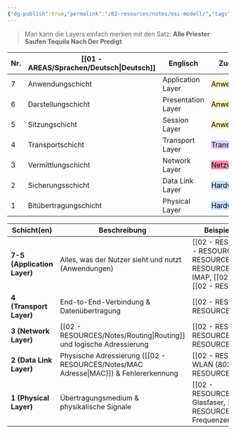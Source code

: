 ```yaml
---
{"dg-publish":true,"permalink":"/02-resources/notes/osi-modell/","tags":["netzwerk"],"noteIcon":"","updated":"2025-07-12T13:31:41.307+02:00"}
---
```


>Man kann die Layers  einfach merken mit den Satz:
>**Alle Priester Saufen Tequila Nach Der Predigt**

<style> .container {font-family: sans-serif; text-align: center;} .button-wrapper button {z-index: 1;height: 40px; width: 100px; margin: 10px;padding: 5px;} .excalidraw .App-menu_top .buttonList { display: flex;} .excalidraw-wrapper { height: 800px; margin: 50px; position: relative;} :root[dir="ltr"] .excalidraw .layer-ui__wrapper .zen-mode-transition.App-menu_bottom--transition-left {transform: none;} </style><script src="https://cdn.jsdelivr.net/npm/react@17/umd/react.production.min.js"></script><script src="https://cdn.jsdelivr.net/npm/react-dom@17/umd/react-dom.production.min.js"></script><script type="text/javascript" src="https://cdn.jsdelivr.net/npm/@excalidraw/excalidraw@0/dist/excalidraw.production.min.js"></script><div id="OSI-Modell_2024-07-16_1559.43.excalidraw.md1"></div><script>(function(){const InitialData={"type":"excalidraw","version":2,"source":"https://github.com/zsviczian/obsidian-excalidraw-plugin/releases/tag/2.3.0","elements":[{"type":"rectangle","version":178,"versionNonce":1298910836,"index":"a0","isDeleted":false,"id":"HVQ-AXTkL7F2Pmlric4km","fillStyle":"cross-hatch","strokeWidth":2,"strokeStyle":"solid","roughness":1,"opacity":100,"angle":0,"x":-225.5,"y":-401.2421875,"strokeColor":"#1e1e1e","backgroundColor":"transparent","width":392,"height":807,"seed":1864322536,"groupIds":[],"frameId":null,"roundness":{"type":3},"boundElements":[],"updated":1721199335502,"link":null,"locked":false},{"type":"line","version":115,"versionNonce":1276943256,"index":"a1","isDeleted":false,"id":"2oH3XBinIdQlAOZiDw9YC","fillStyle":"solid","strokeWidth":2,"strokeStyle":"solid","roughness":1,"opacity":100,"angle":0,"x":-225.86363636363635,"y":268.4012784090909,"strokeColor":"#1e1e1e","backgroundColor":"transparent","width":393.6363636363636,"height":2.727272727272748,"seed":1290810856,"groupIds":[],"frameId":null,"roundness":{"type":2},"boundElements":[],"updated":1721138517596,"link":null,"locked":false,"startBinding":null,"endBinding":null,"lastCommittedPoint":null,"startArrowhead":null,"endArrowhead":null,"points":[[0,0],[393.6363636363636,-2.727272727272748]]},{"type":"line","version":113,"versionNonce":1959055336,"index":"a2","isDeleted":false,"id":"KurE0B5R4umt90_f-nntv","fillStyle":"solid","strokeWidth":2,"strokeStyle":"solid","roughness":1,"opacity":100,"angle":0,"x":-224.01049959957598,"y":154.78062319667293,"strokeColor":"#1e1e1e","backgroundColor":"transparent","width":393.6363636363636,"height":2.727272727272748,"seed":1699691160,"groupIds":[],"frameId":null,"roundness":{"type":2},"boundElements":[],"updated":1721138513610,"link":null,"locked":false,"startBinding":null,"endBinding":null,"lastCommittedPoint":null,"startArrowhead":null,"endArrowhead":null,"points":[[0,0],[393.6363636363636,-2.727272727272748]]},{"type":"line","version":176,"versionNonce":1001667992,"index":"a3","isDeleted":false,"id":"vxyFUvunTkXn1bOsuZt_4","fillStyle":"solid","strokeWidth":2,"strokeStyle":"solid","roughness":1,"opacity":100,"angle":0,"x":-222.19231778139417,"y":44.780623196672934,"strokeColor":"#1e1e1e","backgroundColor":"transparent","width":393.6363636363636,"height":2.727272727272748,"seed":1334690024,"groupIds":[],"frameId":null,"roundness":{"type":2},"boundElements":[],"updated":1721138510442,"link":null,"locked":false,"startBinding":null,"endBinding":null,"lastCommittedPoint":null,"startArrowhead":null,"endArrowhead":null,"points":[[0,0],[393.6363636363636,-2.727272727272748]]},{"type":"line","version":138,"versionNonce":1899446248,"index":"a4","isDeleted":false,"id":"5SN_TauFl3ZpMsv-wmUHR","fillStyle":"solid","strokeWidth":2,"strokeStyle":"solid","roughness":1,"opacity":100,"angle":0,"x":-224.91959050866691,"y":-69.76483134878163,"strokeColor":"#1e1e1e","backgroundColor":"transparent","width":393.6363636363636,"height":2.727272727272748,"seed":1840752792,"groupIds":[],"frameId":null,"roundness":{"type":2},"boundElements":[],"updated":1721138508025,"link":null,"locked":false,"startBinding":null,"endBinding":null,"lastCommittedPoint":null,"startArrowhead":null,"endArrowhead":null,"points":[[0,0],[393.6363636363636,-2.727272727272748]]},{"type":"line","version":114,"versionNonce":2098304152,"index":"a5","isDeleted":false,"id":"fAThEjpmYqSEnL_u7bdqt","fillStyle":"solid","strokeWidth":2,"strokeStyle":"solid","roughness":1,"opacity":100,"angle":0,"x":-226.73777232684878,"y":-202.49210407605432,"strokeColor":"#1e1e1e","backgroundColor":"transparent","width":393.6363636363636,"height":2.727272727272748,"seed":2119084520,"groupIds":[],"frameId":null,"roundness":{"type":2},"boundElements":[],"updated":1721138503856,"link":null,"locked":false,"startBinding":null,"endBinding":null,"lastCommittedPoint":null,"startArrowhead":null,"endArrowhead":null,"points":[[0,0],[393.6363636363636,-2.727272727272748]]},{"type":"line","version":120,"versionNonce":719843048,"index":"a6","isDeleted":false,"id":"PJhfTvsvWYn1DiNqW0Qqc","fillStyle":"solid","strokeWidth":2,"strokeStyle":"solid","roughness":1,"opacity":100,"angle":0,"x":-228.55595414503048,"y":-312.4921040760543,"strokeColor":"#1e1e1e","backgroundColor":"transparent","width":393.6363636363636,"height":2.727272727272748,"seed":2112697240,"groupIds":[],"frameId":null,"roundness":{"type":2},"boundElements":[],"updated":1721138500022,"link":null,"locked":false,"startBinding":null,"endBinding":null,"lastCommittedPoint":null,"startArrowhead":null,"endArrowhead":null,"points":[[0,0],[393.6363636363636,-2.727272727272748]]},{"type":"text","version":46,"versionNonce":599610171,"index":"a9","isDeleted":false,"id":"JqeHqdZM","fillStyle":"solid","strokeWidth":2,"strokeStyle":"solid","roughness":1,"opacity":100,"angle":0,"x":-65.86363636363637,"y":269.31036931818176,"strokeColor":"#1e1e1e","backgroundColor":"transparent","width":76.35992431640625,"height":25,"seed":536349336,"groupIds":[],"frameId":null,"roundness":null,"boundElements":[],"updated":1721487563690,"link":null,"locked":false,"fontSize":20,"fontFamily":1,"text":"Physical","rawText":"Physical","textAlign":"left","verticalAlign":"top","containerId":null,"originalText":"Physical","autoResize":true,"lineHeight":1.25},{"type":"text","version":71,"versionNonce":2145440245,"index":"aA","isDeleted":false,"id":"tHd1T3dH","fillStyle":"solid","strokeWidth":2,"strokeStyle":"solid","roughness":1,"opacity":100,"angle":0,"x":-78.59090909090907,"y":152.0376420454545,"strokeColor":"#1e1e1e","backgroundColor":"transparent","width":99.92903414639562,"height":25,"seed":356768408,"groupIds":[],"frameId":null,"roundness":null,"boundElements":[],"updated":1721487563690,"link":null,"locked":false,"fontSize":20,"fontFamily":1,"text":"Data Link","rawText":"Data Link","textAlign":"left","verticalAlign":"top","containerId":null,"originalText":"Data Link","autoResize":false,"lineHeight":1.25},{"type":"text","version":42,"versionNonce":147141595,"index":"aB","isDeleted":false,"id":"Ruf9cm2b","fillStyle":"solid","strokeWidth":2,"strokeStyle":"solid","roughness":1,"opacity":100,"angle":0,"x":-66.77272727272725,"y":42.94673295454538,"strokeColor":"#1e1e1e","backgroundColor":"transparent","width":76.97993469238281,"height":25,"seed":499141016,"groupIds":[],"frameId":null,"roundness":null,"boundElements":[],"updated":1721487563690,"link":null,"locked":false,"fontSize":20,"fontFamily":1,"text":"Network","rawText":"Network","textAlign":"left","verticalAlign":"top","containerId":null,"originalText":"Network","autoResize":true,"lineHeight":1.25},{"type":"text","version":99,"versionNonce":943508309,"index":"aC","isDeleted":false,"id":"DzTOgS8y","fillStyle":"solid","strokeWidth":2,"strokeStyle":"solid","roughness":1,"opacity":100,"angle":0,"x":-75.13268973610616,"y":-75.91690340909093,"strokeColor":"#1e1e1e","backgroundColor":"transparent","width":100.75991821289062,"height":25,"seed":1938426088,"groupIds":[],"frameId":null,"roundness":null,"boundElements":[],"updated":1721487563690,"link":null,"locked":false,"fontSize":20,"fontFamily":1,"text":"Transport","rawText":"Transport","textAlign":"left","verticalAlign":"top","containerId":null,"originalText":"Transport","autoResize":true,"lineHeight":1.25},{"type":"text","version":120,"versionNonce":256376955,"index":"aF","isDeleted":false,"id":"AiqUKKfK","fillStyle":"solid","strokeWidth":2,"strokeStyle":"solid","roughness":1,"opacity":100,"angle":0,"x":-59.67814428156066,"y":-205.91690340909088,"strokeColor":"#1e1e1e","backgroundColor":"transparent","width":71.27992248535156,"height":25,"seed":1145424536,"groupIds":[],"frameId":null,"roundness":null,"boundElements":[],"updated":1721487563690,"link":null,"locked":false,"fontSize":20,"fontFamily":1,"text":"Session","rawText":"Session","textAlign":"left","verticalAlign":"top","containerId":null,"originalText":"Session","autoResize":true,"lineHeight":1.25},{"type":"text","version":133,"versionNonce":1771215029,"index":"aI","isDeleted":false,"id":"tl125dPG","fillStyle":"solid","strokeWidth":2,"strokeStyle":"solid","roughness":1,"opacity":100,"angle":0,"x":-86.95087155428791,"y":-315.00781250000006,"strokeColor":"#1e1e1e","backgroundColor":"transparent","width":125.29988098144531,"height":25,"seed":1306047384,"groupIds":[],"frameId":null,"roundness":null,"boundElements":[],"updated":1721487563690,"link":null,"locked":false,"fontSize":20,"fontFamily":1,"text":"Presentation","rawText":"Presentation","textAlign":"left","verticalAlign":"top","containerId":null,"originalText":"Presentation","autoResize":true,"lineHeight":1.25},{"type":"text","version":104,"versionNonce":554187035,"index":"aM","isDeleted":false,"id":"JnchxMwX","fillStyle":"solid","strokeWidth":2,"strokeStyle":"solid","roughness":1,"opacity":100,"angle":0,"x":-81.49632609974253,"y":-397.7350852272726,"strokeColor":"#1e1e1e","backgroundColor":"transparent","width":103.61990356445312,"height":25,"seed":393670040,"groupIds":[],"frameId":null,"roundness":null,"boundElements":[],"updated":1721487563690,"link":null,"locked":false,"fontSize":20,"fontFamily":1,"text":"Application","rawText":"Application","textAlign":"left","verticalAlign":"top","containerId":null,"originalText":"Application","autoResize":true,"lineHeight":1.25},{"type":"text","version":37,"versionNonce":2106046997,"index":"aR","isDeleted":false,"id":"R7YgyInc","fillStyle":"solid","strokeWidth":2,"strokeStyle":"solid","roughness":1,"opacity":100,"angle":0,"x":-211.3181818181818,"y":279.31036931818164,"strokeColor":"#1e1e1e","backgroundColor":"transparent","width":11.419998168945312,"height":25,"seed":395646360,"groupIds":[],"frameId":null,"roundness":null,"boundElements":[],"updated":1721487563690,"link":null,"locked":false,"fontSize":20,"fontFamily":1,"text":"1.","rawText":"1.","textAlign":"left","verticalAlign":"top","containerId":null,"originalText":"1.","autoResize":true,"lineHeight":1.25},{"type":"text","version":51,"versionNonce":1266179515,"index":"aS","isDeleted":false,"id":"9NG8LSka","fillStyle":"solid","strokeWidth":2,"strokeStyle":"solid","roughness":1,"opacity":100,"angle":0,"x":-215.86363636363635,"y":156.58309659090898,"strokeColor":"#1e1e1e","backgroundColor":"transparent","width":20.239990234375,"height":25,"seed":958268312,"groupIds":[],"frameId":null,"roundness":null,"boundElements":[],"updated":1721487563690,"link":null,"locked":false,"fontSize":20,"fontFamily":1,"text":"2.","rawText":"2.","textAlign":"left","verticalAlign":"top","containerId":null,"originalText":"2.","autoResize":true,"lineHeight":1.25},{"type":"text","version":35,"versionNonce":219262837,"index":"aT","isDeleted":false,"id":"A00n6Jrh","fillStyle":"solid","strokeWidth":2,"strokeStyle":"solid","roughness":1,"opacity":100,"angle":0,"x":-216.77272727272722,"y":45.674005681818045,"strokeColor":"#1e1e1e","backgroundColor":"transparent","width":19.6199951171875,"height":25,"seed":1314759400,"groupIds":[],"frameId":null,"roundness":null,"boundElements":[],"updated":1721487563690,"link":null,"locked":false,"fontSize":20,"fontFamily":1,"text":"3.","rawText":"3.","textAlign":"left","verticalAlign":"top","containerId":null,"originalText":"3.","autoResize":true,"lineHeight":1.25},{"type":"text","version":39,"versionNonce":1236987483,"index":"aU","isDeleted":false,"id":"kLN6qVcn","fillStyle":"solid","strokeWidth":2,"strokeStyle":"solid","roughness":1,"opacity":100,"angle":0,"x":-216.77272727272722,"y":-69.78053977272737,"strokeColor":"#1e1e1e","backgroundColor":"transparent","width":18.79998779296875,"height":25,"seed":444954600,"groupIds":[],"frameId":null,"roundness":null,"boundElements":[],"updated":1721487563690,"link":null,"locked":false,"fontSize":20,"fontFamily":1,"text":"4.","rawText":"4.","textAlign":"left","verticalAlign":"top","containerId":null,"originalText":"4.","autoResize":true,"lineHeight":1.25},{"type":"text","version":32,"versionNonce":1987442901,"index":"aV","isDeleted":false,"id":"v895DMod","fillStyle":"solid","strokeWidth":2,"strokeStyle":"solid","roughness":1,"opacity":100,"angle":0,"x":-218.59908572110263,"y":-200.46235795454555,"strokeColor":"#1e1e1e","backgroundColor":"transparent","width":17.839981079101562,"height":25,"seed":1041525224,"groupIds":[],"frameId":null,"roundness":null,"boundElements":[],"updated":1721487563690,"link":null,"locked":false,"fontSize":20,"fontFamily":1,"text":"5.","rawText":"5.","textAlign":"left","verticalAlign":"top","containerId":null,"originalText":"5.","autoResize":true,"lineHeight":1.25},{"type":"text","version":40,"versionNonce":1319267067,"index":"aW","isDeleted":false,"id":"dGcCTqJA","fillStyle":"solid","strokeWidth":2,"strokeStyle":"solid","roughness":1,"opacity":100,"angle":0,"x":-216.77272727272725,"y":-312.5078125,"strokeColor":"#1e1e1e","backgroundColor":"transparent","width":18.279983520507812,"height":25,"seed":220819608,"groupIds":[],"frameId":null,"roundness":null,"boundElements":[],"updated":1721487563690,"link":null,"locked":false,"fontSize":20,"fontFamily":1,"text":"6.","rawText":"6.","textAlign":"left","verticalAlign":"top","containerId":null,"originalText":"6.","autoResize":true,"lineHeight":1.25},{"type":"text","version":33,"versionNonce":860493365,"index":"aX","isDeleted":false,"id":"LoKUqG56","fillStyle":"solid","strokeWidth":2,"strokeStyle":"solid","roughness":1,"opacity":100,"angle":0,"x":-213.1363636363636,"y":-394.32599431818176,"strokeColor":"#1e1e1e","backgroundColor":"transparent","width":16.239990234375,"height":25,"seed":2020744856,"groupIds":[],"frameId":null,"roundness":null,"boundElements":[],"updated":1721487563690,"link":null,"locked":false,"fontSize":20,"fontFamily":1,"text":"7.","rawText":"7.","textAlign":"left","verticalAlign":"top","containerId":null,"originalText":"7.","autoResize":true,"lineHeight":1.25},{"type":"text","version":72,"versionNonce":246502299,"index":"aY","isDeleted":false,"id":"muSBMHgi","fillStyle":"solid","strokeWidth":2,"strokeStyle":"solid","roughness":1,"opacity":100,"angle":0,"x":-172.2272727272727,"y":311.12855113636357,"strokeColor":"#1e1e1e","backgroundColor":"transparent","width":187.2808074951172,"height":25,"seed":307475432,"groupIds":[],"frameId":null,"roundness":null,"boundElements":[],"updated":1721487563690,"link":"[[02 - RESOURCES/Notes/Kupferkabel\|Kupferkabel]]","locked":false,"fontSize":20,"fontFamily":1,"text":"📍[[02 - RESOURCES/Notes/Kupferkabel\|Kupferkabel]]","rawText":"[[02 - RESOURCES/Notes/Kupferkabel\|Kupferkabel]]","textAlign":"left","verticalAlign":"top","containerId":null,"originalText":"📍[[02 - RESOURCES/Notes/Kupferkabel\|Kupferkabel]]","autoResize":true,"lineHeight":1.25},{"type":"text","version":65,"versionNonce":1853065109,"index":"aZ","isDeleted":false,"id":"A9ekUTNZ","fillStyle":"solid","strokeWidth":2,"strokeStyle":"solid","roughness":1,"opacity":100,"angle":0,"x":25.04545454545456,"y":322.03764204545445,"strokeColor":"#1e1e1e","backgroundColor":"transparent","width":128.0009002685547,"height":25,"seed":53067672,"groupIds":[],"frameId":null,"roundness":null,"boundElements":[],"updated":1721487563690,"link":"[[02 - RESOURCES/Notes/WLAN\|WLAN]]","locked":false,"fontSize":20,"fontFamily":1,"text":"📍[[02 - RESOURCES/Notes/WLAN\|WLAN]]","rawText":"[[02 - RESOURCES/Notes/WLAN\|WLAN]]","textAlign":"left","verticalAlign":"top","containerId":null,"originalText":"📍[[02 - RESOURCES/Notes/WLAN\|WLAN]]","autoResize":true,"lineHeight":1.25},{"type":"text","version":24,"versionNonce":169486395,"index":"aa","isDeleted":false,"id":"0wyoEpDL","fillStyle":"solid","strokeWidth":2,"strokeStyle":"solid","roughness":1,"opacity":100,"angle":0,"x":-13.136363636363626,"y":367.4921874999999,"strokeColor":"#1e1e1e","backgroundColor":"transparent","width":147.45986938476562,"height":25,"seed":1515384472,"groupIds":[],"frameId":null,"roundness":null,"boundElements":[],"updated":1721487563690,"link":null,"locked":false,"fontSize":20,"fontFamily":1,"text":"Netzwerkkabel ","rawText":"Netzwerkkabel ","textAlign":"left","verticalAlign":"top","containerId":null,"originalText":"Netzwerkkabel ","autoResize":true,"lineHeight":1.25},{"type":"text","version":11,"versionNonce":1512557813,"index":"ab","isDeleted":false,"id":"Z4cwRyne","fillStyle":"solid","strokeWidth":2,"strokeStyle":"solid","roughness":1,"opacity":100,"angle":0,"x":-121.31818181818181,"y":372.0376420454544,"strokeColor":"#1e1e1e","backgroundColor":"transparent","width":76.11993408203125,"height":25,"seed":1535500440,"groupIds":[],"frameId":null,"roundness":null,"boundElements":[],"updated":1721487563690,"link":null,"locked":false,"fontSize":20,"fontFamily":1,"text":"Stecker","rawText":"Stecker","textAlign":"left","verticalAlign":"top","containerId":null,"originalText":"Stecker","autoResize":true,"lineHeight":1.25},{"type":"text","version":106,"versionNonce":1075220509,"index":"ac","isDeleted":false,"id":"DAY9z6LE","fillStyle":"solid","strokeWidth":2,"strokeStyle":"solid","roughness":1,"opacity":100,"angle":0,"x":-210.91490978530746,"y":190.72503481458494,"strokeColor":"#1e1e1e","backgroundColor":"transparent","width":135.04086303710938,"height":25,"seed":1387957912,"groupIds":[],"frameId":null,"roundness":null,"boundElements":[],"updated":1723304773562,"link":"[[02 - RESOURCES/Notes/Switch\|Switch]]","locked":false,"fontSize":20,"fontFamily":1,"text":"📍[[02 - RESOURCES/Notes/Switch\|Switch]]","rawText":"[[02 - RESOURCES/Notes/Switch\|Switch]]","textAlign":"left","verticalAlign":"top","containerId":null,"originalText":"📍[[02 - RESOURCES/Notes/Switch\|Switch]]","autoResize":true,"lineHeight":1.25},{"type":"text","version":73,"versionNonce":2003288992,"index":"ad","isDeleted":false,"id":"YpPIISSK","fillStyle":"solid","strokeWidth":2,"strokeStyle":"solid","roughness":1,"opacity":100,"angle":0,"x":-63.343136083194736,"y":190.11607400385705,"strokeColor":"#1e1e1e","backgroundColor":"transparent","width":211.34080505371094,"height":25,"seed":1974449048,"groupIds":[],"frameId":null,"roundness":null,"boundElements":[],"updated":1723453068831,"link":"[[02 - RESOURCES/Notes/MAC Adresse\|MAC Adresse]]","locked":false,"fontSize":20,"fontFamily":1,"text":"📍[[MAC\|MAC]]-Adressen","rawText":"[[02 - RESOURCES/Notes/MAC Adresse\|MAC]]-Adressen","textAlign":"left","verticalAlign":"top","containerId":null,"originalText":"📍[[MAC\|MAC]]-Adressen","autoResize":true,"lineHeight":1.25},{"type":"text","version":46,"versionNonce":1956041653,"index":"ag","isDeleted":false,"id":"5T80fzWb","fillStyle":"solid","strokeWidth":2,"strokeStyle":"solid","roughness":1,"opacity":100,"angle":0,"x":-191.3181818181818,"y":226.58309659090895,"strokeColor":"#1e1e1e","backgroundColor":"transparent","width":237.12078857421875,"height":25,"seed":716422120,"groupIds":[],"frameId":null,"roundness":null,"boundElements":[],"updated":1721487563690,"link":"[[02 - RESOURCES/Notes/Ethernet\|Ethernet]]","locked":false,"fontSize":20,"fontFamily":1,"text":"📍[[02 - RESOURCES/Notes/Ethernet\|Ethernet]]-Frames","rawText":"[[02 - RESOURCES/Notes/Ethernet\|Ethernet]]-Frames","textAlign":"left","verticalAlign":"top","containerId":null,"originalText":"📍[[02 - RESOURCES/Notes/Ethernet\|Ethernet]]-Frames","autoResize":true,"lineHeight":1.25},{"type":"text","version":55,"versionNonce":142372448,"index":"ah","isDeleted":false,"id":"wP5DgcF0","fillStyle":"solid","strokeWidth":2,"strokeStyle":"solid","roughness":1,"opacity":100,"angle":0,"x":-212.22727272727275,"y":87.49218749999991,"strokeColor":"#1e1e1e","backgroundColor":"transparent","width":141.94085693359375,"height":25,"seed":590573976,"groupIds":[],"frameId":null,"roundness":null,"boundElements":[],"updated":1723453297794,"link":"[[02 - RESOURCES/Notes/Router\|Router]]","locked":false,"fontSize":20,"fontFamily":1,"text":"📍[[02 - RESOURCES/Notes/Router\|Router]]","rawText":"[[02 - RESOURCES/Notes/Router\|Router]]","textAlign":"left","verticalAlign":"top","containerId":null,"originalText":"📍[[02 - RESOURCES/Notes/Router\|Router]]","autoResize":true,"lineHeight":1.25},{"type":"text","version":102,"versionNonce":2079202208,"index":"ai","isDeleted":false,"id":"IeRjqu9X","fillStyle":"solid","strokeWidth":2,"strokeStyle":"solid","roughness":1,"opacity":100,"angle":0,"x":-30.695070786381564,"y":83.560654794535,"strokeColor":"#1e1e1e","backgroundColor":"transparent","width":184.14080810546875,"height":25,"seed":692543384,"groupIds":[],"frameId":null,"roundness":null,"boundElements":[],"updated":1723453302079,"link":"[[IP-Adresse\|IP-Adresse]]","locked":false,"fontSize":20,"fontFamily":1,"text":"📍[[IP-Adresse\|IP-Adresse]]","rawText":"[[IP-Adresse\|IP-Adresse]]","textAlign":"left","verticalAlign":"top","containerId":null,"originalText":"📍[[IP-Adresse\|IP-Adresse]]","autoResize":true,"lineHeight":1.25},{"type":"text","version":103,"versionNonce":836326304,"index":"aj","isDeleted":false,"id":"ZkEdfBtc","fillStyle":"solid","strokeWidth":2,"strokeStyle":"solid","roughness":1,"opacity":100,"angle":0,"x":-126.80791179318396,"y":120.21946022727255,"strokeColor":"#1e1e1e","backgroundColor":"transparent","width":127.42088317871094,"height":25,"seed":30347672,"groupIds":[],"frameId":null,"roundness":null,"boundElements":[],"updated":1723453300765,"link":"[[02 - RESOURCES/Notes/ICMP\|ICMP]]","locked":false,"fontSize":20,"fontFamily":1,"text":"📍[[02 - RESOURCES/Notes/ICMP\|ICMP]]","rawText":"[[02 - RESOURCES/Notes/ICMP\|ICMP]]","textAlign":"left","verticalAlign":"top","containerId":null,"originalText":"📍[[02 - RESOURCES/Notes/ICMP\|ICMP]]","autoResize":true,"lineHeight":1.25},{"type":"text","version":12,"versionNonce":713239157,"index":"ak","isDeleted":false,"id":"Tw53tWQJ","fillStyle":"solid","strokeWidth":2,"strokeStyle":"solid","roughness":1,"opacity":100,"angle":0,"x":-148.59090909090907,"y":-47.053267045454646,"strokeColor":"#1e1e1e","backgroundColor":"transparent","width":117.2808837890625,"height":25,"seed":223825048,"groupIds":[],"frameId":null,"roundness":null,"boundElements":[],"updated":1721487563691,"link":"[[02 - RESOURCES/Notes/TCP\|TCP]]","locked":false,"fontSize":20,"fontFamily":1,"text":"📍[[02 - RESOURCES/Notes/TCP\|TCP]]","rawText":"[[02 - RESOURCES/Notes/TCP\|TCP]]","textAlign":"left","verticalAlign":"top","containerId":null,"originalText":"📍[[02 - RESOURCES/Notes/TCP\|TCP]]","autoResize":true,"lineHeight":1.25},{"type":"text","version":34,"versionNonce":1221160864,"index":"al","isDeleted":false,"id":"0hPaX4NR","fillStyle":"solid","strokeWidth":2,"strokeStyle":"solid","roughness":1,"opacity":100,"angle":0,"x":14.787530821404232,"y":-42.47371164852075,"strokeColor":"#1e1e1e","backgroundColor":"transparent","width":118.20089721679688,"height":25,"seed":176154520,"groupIds":[],"frameId":null,"roundness":null,"boundElements":[],"updated":1723453072066,"link":"[[02 - RESOURCES/Notes/UDP\|UDP]]","locked":false,"fontSize":20,"fontFamily":1,"text":"📍[[02 - RESOURCES/Notes/UDP\|UDP]]","rawText":"[[02 - RESOURCES/Notes/UDP\|UDP]]","textAlign":"left","verticalAlign":"top","containerId":null,"originalText":"📍[[02 - RESOURCES/Notes/UDP\|UDP]]","autoResize":true,"lineHeight":1.25},{"type":"text","version":89,"versionNonce":1814571219,"index":"am","isDeleted":false,"id":"iJoARWWw","fillStyle":"solid","strokeWidth":2,"strokeStyle":"solid","roughness":1,"opacity":100,"angle":0,"x":-205.22951960433545,"y":2.037642045454419,"strokeColor":"#1e1e1e","backgroundColor":"transparent","width":290.8207092285156,"height":25,"seed":1152529128,"groupIds":[],"frameId":null,"roundness":null,"boundElements":[],"updated":1723304765859,"link":"[[Protokoll\|Protokoll]]","locked":false,"fontSize":20,"fontFamily":1,"text":"📍Portnummern/[[Protokoll\|Protokoll]]","rawText":"Portnummern/[[Protokoll\|Protokoll]]","textAlign":"left","verticalAlign":"top","containerId":null,"originalText":"📍Portnummern/[[Protokoll\|Protokoll]]","autoResize":true,"lineHeight":1.25},{"type":"text","version":11,"versionNonce":1889239035,"index":"an","isDeleted":false,"id":"mE3mY0WR","fillStyle":"solid","strokeWidth":2,"strokeStyle":"solid","roughness":1,"opacity":100,"angle":0,"x":-157.68181818181813,"y":-164.32599431818187,"strokeColor":"#1e1e1e","backgroundColor":"transparent","width":212.50079345703125,"height":25,"seed":1009001112,"groupIds":[],"frameId":null,"roundness":null,"boundElements":[],"updated":1721487563691,"link":"[[02 - RESOURCES/Notes/SQL\|SQL]]","locked":false,"fontSize":20,"fontFamily":1,"text":"📍[[02 - RESOURCES/Notes/SQL\|SQL]]-Sitzungen","rawText":"[[02 - RESOURCES/Notes/SQL\|SQL]]-Sitzungen","textAlign":"left","verticalAlign":"top","containerId":null,"originalText":"📍[[02 - RESOURCES/Notes/SQL\|SQL]]-Sitzungen","autoResize":true,"lineHeight":1.25},{"type":"text","version":42,"versionNonce":416862517,"index":"ao","isDeleted":false,"id":"mkYzTKR6","fillStyle":"solid","strokeWidth":2,"strokeStyle":"solid","roughness":1,"opacity":100,"angle":0,"x":66.86363636363643,"y":-107.9623579545455,"strokeColor":"#1e1e1e","backgroundColor":"transparent","width":97.23992919921875,"height":25,"seed":205475992,"groupIds":[],"frameId":null,"roundness":null,"boundElements":[],"updated":1721487563691,"link":null,"locked":false,"fontSize":20,"fontFamily":1,"text":"NetBIOS ","rawText":"NetBIOS ","textAlign":"left","verticalAlign":"top","containerId":null,"originalText":"NetBIOS ","autoResize":true,"lineHeight":1.25},{"type":"text","version":30,"versionNonce":448776347,"index":"ap","isDeleted":false,"id":"bIUJTWFC","fillStyle":"solid","strokeWidth":2,"strokeStyle":"solid","roughness":1,"opacity":100,"angle":0,"x":-196.77272727272725,"y":-106.14417613636363,"strokeColor":"#1e1e1e","backgroundColor":"transparent","width":56.51995849609375,"height":25,"seed":365403800,"groupIds":[],"frameId":null,"roundness":null,"boundElements":[],"updated":1721487563691,"link":null,"locked":false,"fontSize":20,"fontFamily":1,"text":"PPTP","rawText":"PPTP","textAlign":"left","verticalAlign":"top","containerId":null,"originalText":"PPTP","autoResize":true,"lineHeight":1.25},{"type":"text","version":12,"versionNonce":1215488661,"index":"aq","isDeleted":false,"id":"2PlwdYoY","fillStyle":"solid","strokeWidth":2,"strokeStyle":"solid","roughness":1,"opacity":100,"angle":0,"x":82.31818181818181,"y":-167.9623579545455,"strokeColor":"#1e1e1e","backgroundColor":"transparent","width":39.65997314453125,"height":25,"seed":1793221864,"groupIds":[],"frameId":null,"roundness":null,"boundElements":[],"updated":1721487563691,"link":null,"locked":false,"fontSize":20,"fontFamily":1,"text":"RPC","rawText":"RPC","textAlign":"left","verticalAlign":"top","containerId":null,"originalText":"RPC","autoResize":true,"lineHeight":1.25},{"type":"text","version":33,"versionNonce":1452408123,"index":"ar","isDeleted":false,"id":"jQMt0L69","fillStyle":"solid","strokeWidth":2,"strokeStyle":"solid","roughness":1,"opacity":100,"angle":0,"x":-185.86363636363632,"y":-279.78053977272725,"strokeColor":"#1e1e1e","backgroundColor":"transparent","width":88.35995483398438,"height":25,"seed":1649965544,"groupIds":[],"frameId":null,"roundness":null,"boundElements":[],"updated":1721487563691,"link":null,"locked":false,"fontSize":20,"fontFamily":1,"text":"SSL/TLS","rawText":"SSL/TLS","textAlign":"left","verticalAlign":"top","containerId":null,"originalText":"SSL/TLS","autoResize":true,"lineHeight":1.25},{"type":"text","version":11,"versionNonce":293849077,"index":"as","isDeleted":false,"id":"uI6PIu2X","fillStyle":"solid","strokeWidth":2,"strokeStyle":"solid","roughness":1,"opacity":100,"angle":0,"x":103.22727272727269,"y":-250.6896306818182,"strokeColor":"#1e1e1e","backgroundColor":"transparent","width":65.15997314453125,"height":25,"seed":1710166248,"groupIds":[],"frameId":null,"roundness":null,"boundElements":[],"updated":1721487563691,"link":null,"locked":false,"fontSize":20,"fontFamily":1,"text":"JPEG ","rawText":"JPEG ","textAlign":"left","verticalAlign":"top","containerId":null,"originalText":"JPEG ","autoResize":true,"lineHeight":1.25},{"type":"text","version":63,"versionNonce":321372509,"index":"at","isDeleted":false,"id":"OffSGr9W","fillStyle":"solid","strokeWidth":2,"strokeStyle":"solid","roughness":1,"opacity":100,"angle":0,"x":-115.50666109208015,"y":-251.16920994048456,"strokeColor":"#1e1e1e","backgroundColor":"transparent","width":67.79997253417969,"height":25,"seed":1840726760,"groupIds":[],"frameId":null,"roundness":null,"boundElements":[],"updated":1723304790740,"link":null,"locked":false,"fontSize":20,"fontFamily":1,"text":"MPEG ","rawText":"MPEG ","textAlign":"left","verticalAlign":"top","containerId":null,"originalText":"MPEG ","autoResize":true,"lineHeight":1.25},{"type":"text","version":33,"versionNonce":1582390653,"index":"au","isDeleted":false,"id":"ehybAAFF","fillStyle":"solid","strokeWidth":2,"strokeStyle":"solid","roughness":1,"opacity":100,"angle":0,"x":-20.665930964163806,"y":-278.95778466131225,"strokeColor":"#1e1e1e","backgroundColor":"transparent","width":69.9599609375,"height":25,"seed":1110570216,"groupIds":[],"frameId":null,"roundness":null,"boundElements":[],"updated":1723304788405,"link":null,"locked":false,"fontSize":20,"fontFamily":1,"text":"ASCII ","rawText":"ASCII ","textAlign":"left","verticalAlign":"top","containerId":null,"originalText":"ASCII ","autoResize":true,"lineHeight":1.25},{"type":"text","version":47,"versionNonce":544877179,"index":"av","isDeleted":false,"id":"MOUMFqix","fillStyle":"solid","strokeWidth":2,"strokeStyle":"solid","roughness":1,"opacity":100,"angle":0,"x":-223.91558441558436,"y":-352.24807224025983,"strokeColor":"#1e1e1e","backgroundColor":"transparent","width":131.50086975097656,"height":25,"seed":1535059688,"groupIds":[],"frameId":null,"roundness":null,"boundElements":[],"updated":1721487563691,"link":"[[02 - RESOURCES/Notes/HTTP\|HTTP]]","locked":false,"fontSize":20,"fontFamily":1,"text":"📍[[02 - RESOURCES/Notes/HTTP\|HTTP]]","rawText":"[[02 - RESOURCES/Notes/HTTP\|HTTP]]","textAlign":"left","verticalAlign":"top","containerId":null,"originalText":"📍[[02 - RESOURCES/Notes/HTTP\|HTTP]]","autoResize":true,"lineHeight":1.25},{"type":"text","version":49,"versionNonce":1534070453,"index":"aw","isDeleted":false,"id":"YEMz7Jzc","fillStyle":"solid","strokeWidth":2,"strokeStyle":"solid","roughness":1,"opacity":100,"angle":0,"x":76.86363636363643,"y":-389.78053977272725,"strokeColor":"#1e1e1e","backgroundColor":"transparent","width":79.19993591308594,"height":25,"seed":1168233960,"groupIds":[],"frameId":null,"roundness":null,"boundElements":[],"updated":1721487563691,"link":null,"locked":false,"fontSize":20,"fontFamily":1,"text":"Browser","rawText":"Browser","textAlign":"left","verticalAlign":"top","containerId":null,"originalText":"Browser","autoResize":true,"lineHeight":1.25},{"type":"text","version":61,"versionNonce":1583686427,"index":"az","isDeleted":false,"id":"uWZLFf3x","fillStyle":"solid","strokeWidth":2,"strokeStyle":"solid","roughness":1,"opacity":100,"angle":0,"x":-93.13636363636363,"y":-344.32599431818187,"strokeColor":"#1e1e1e","backgroundColor":"transparent","width":82.33993530273438,"height":25,"seed":1004355736,"groupIds":[],"frameId":null,"roundness":null,"boundElements":[],"updated":1721487563691,"link":null,"locked":false,"fontSize":20,"fontFamily":1,"text":"Terminal","rawText":"Terminal","textAlign":"left","verticalAlign":"top","containerId":null,"originalText":"Terminal","autoResize":true,"lineHeight":1.25},{"type":"text","version":19,"versionNonce":4616213,"index":"b00","isDeleted":false,"id":"P2AgDpwU","fillStyle":"solid","strokeWidth":2,"strokeStyle":"solid","roughness":1,"opacity":100,"angle":0,"x":30.5,"y":-357.9623579545455,"strokeColor":"#1e1e1e","backgroundColor":"transparent","width":131.88087463378906,"height":25,"seed":1460617112,"groupIds":[],"frameId":null,"roundness":null,"boundElements":[],"updated":1721487563691,"link":"[[02 - RESOURCES/Notes/SMTP\|SMTP]]","locked":false,"fontSize":20,"fontFamily":1,"text":"📍[[02 - RESOURCES/Notes/SMTP\|SMTP]]","rawText":"[[02 - RESOURCES/Notes/SMTP\|SMTP]]","textAlign":"left","verticalAlign":"top","containerId":null,"originalText":"📍[[02 - RESOURCES/Notes/SMTP\|SMTP]]","autoResize":true,"lineHeight":1.25}],"appState":{"theme":"dark","viewBackgroundColor":"#ffffff","currentItemStrokeColor":"#1e1e1e","currentItemBackgroundColor":"transparent","currentItemFillStyle":"cross-hatch","currentItemStrokeWidth":2,"currentItemStrokeStyle":"solid","currentItemRoughness":1,"currentItemOpacity":100,"currentItemFontFamily":3,"currentItemFontSize":28,"currentItemTextAlign":"right","currentItemStartArrowhead":null,"currentItemEndArrowhead":"arrow","scrollX":1171.5698761232875,"scrollY":431.15838068181813,"zoom":{"value":1},"currentItemRoundness":"round","gridSize":null,"gridColor":{"Bold":"#C9C9C9","Regular":"#EDEDED"},"currentStrokeOptions":null,"previousGridSize":null,"frameRendering":{"enabled":true,"clip":true,"name":true,"outline":true},"objectsSnapModeEnabled":false},"files":{}};InitialData.scrollToContent=true;App=()=>{const e=React.useRef(null),t=React.useRef(null),[n,i]=React.useState({width:void 0,height:void 0});return React.useEffect(()=>{i({width:t.current.getBoundingClientRect().width,height:t.current.getBoundingClientRect().height});const e=()=>{i({width:t.current.getBoundingClientRect().width,height:t.current.getBoundingClientRect().height})};return window.addEventListener("resize",e),()=>window.removeEventListener("resize",e)},[t]),React.createElement(React.Fragment,null,React.createElement("div",{className:"excalidraw-wrapper",ref:t},React.createElement(ExcalidrawLib.Excalidraw,{ref:e,width:n.width,height:n.height,initialData:InitialData,viewModeEnabled:!0,zenModeEnabled:!0,gridModeEnabled:!1})))},excalidrawWrapper=document.getElementById("OSI-Modell_2024-07-16_1559.43.excalidraw.md1");ReactDOM.render(React.createElement(App),excalidrawWrapper);})();</script>

| Nr. | [[01 - AREAS/Sprachen/Deutsch\|Deutsch]]           | Englisch           | Zuordnung                                                 |
| --- | --------------------- | ------------------ | --------------------------------------------------------- |
| 7   | Anwendungschicht      | Application Layer  | <mark style="background: #FFF3A3A6;">Anwendung</mark>     |
| 6   | Darstellungschicht    | Presentation Layer | <mark style="background: #FFF3A3A6;">Anwendung</mark>     |
| 5   | Sitzungschicht        | Session Layer      | <mark style="background: #FFF3A3A6;">Anwendung</mark>     |
| 4   | Transportschicht      | Transport Layer    | <mark style="background: #D2B3FFA6;">Transport</mark>     |
| 3   | Vermittlungschicht    | Network Layer      | <mark style="background: #FF5582A6;">Netzwerk</mark>      |
| 2   | Sicherungsschicht     | Data Link Layer    | <mark style="background: #ADCCFFA6;">Hardwareebene</mark> |
| 1   | Bitübertragungschicht | Physical Layer     | <mark style="background: #ADCCFFA6;">Hardwareebene</mark> |

| **Schicht(en)**             | **Beschreibung**                                    | **Beispiele für Protokolle / Technologien**           |
| --------------------------- | --------------------------------------------------- | ----------------------------------------------------- |
| **7-5 (Application Layer)** | Alles, was der Nutzer sieht und nutzt (Anwendungen) | [[02 - RESOURCES/Notes/HTTP\|HTTP]], [[02 - RESOURCES/Notes/HTTPS\|HTTPS]], [[02 - RESOURCES/Notes/FTP\|FTP]], [[02 - RESOURCES/Notes/SMTP\|SMTP]], POP3, IMAP, [[02 - RESOURCES/Notes/DNS\|DNS]], [[02 - RESOURCES/Notes/DHCP\|DHCP]]         |
| **4 (Transport Layer)**     | End-to-End-Verbindung & Datenübertragung            | [[02 - RESOURCES/Notes/TCP\|TCP]], [[02 - RESOURCES/Notes/UDP\|UDP]]                                              |
| **3 (Network Layer)**       | [[02 - RESOURCES/Notes/Routing\|Routing]] und logische Adressierung                   | [[02 - RESOURCES/Notes/IPv4\|IPv4]], [[02 - RESOURCES/Notes/IPv6\|IPv6]], [[02 - RESOURCES/Notes/ICMP\|ICMP]]                                      |
| **2 (Data Link Layer)**     | Physische Adressierung ([[02 - RESOURCES/Notes/MAC Adresse\|MAC]]) & Fehlererkennung      | [[02 - RESOURCES/Notes/Ethernet\|Ethernet]], WLAN (802.11), PPP, [[02 - RESOURCES/Notes/arp\|ARP]]                     |
| **1 (Physical Layer)**      | Übertragungsmedium & physikalische Signale          | [[02 - RESOURCES/Notes/Kupferkabel\|Kupferkabel]], Glasfaser, [[02 - RESOURCES/Notes/WLAN\|WLAN]]-Frequenzen, RJ45-Stecker |

